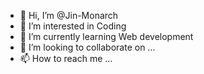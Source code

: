 - 👋 Hi, I’m @Jin-Monarch
- 👀 I’m interested in Coding
- 🌱 I’m currently learning Web development
- 💞️ I’m looking to collaborate on ...
- 📫 How to reach me ...

<!---
Jin-Monarch/Jin-Monarch is a ✨ special ✨ repository because its `README.md` (this file) appears on your GitHub profile.
You can click the Preview link to take a look at your changes.
--->

